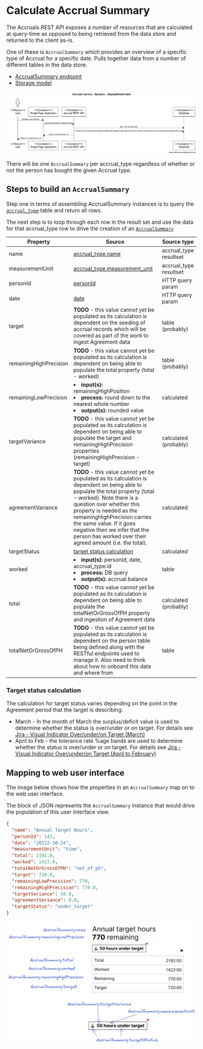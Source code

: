 # Calculate Accrual Summary

The Accruals REST API exposes a number of resources that are calculated at query-time as opposed to being retrieved from the data store and returned to the client as-is.

One of these is `AccrualSummary` which provides an overview of a specific type of Accrual for a specific date. Pulls together data from a number of different tables in the data store.

- [AccrualSummary endpoint](./../rest-endpoints.md#opIdgetAccrualSummaries)
- [Storage model](./../storage.mdstorage.md)

![assemble-accrual-summary.png](./../images/assemble-accrual-summary.png)

There will be one `AccrualSummary` per accrual_type regardless of whether or not the person has bought the given Accrual type.

## Steps to build an `AccrualSummary`
Step one in terms of assembling AccrualSummary instances is to query the [`accrual_type`](./../storage.md#tables) table and return all rows. 

The next step is to loop through each row in the result set and use the data for that accrual_type row to drive the creation of an [`AccrualSummary`](./../rest-endpoints.md#getaccrualsummaries)

<table>
<thead>
  <tr>
    <th>Property</th>
    <th>Source</th>
    <th>Source type</th>
  </tr>
</thead>
<tbody>
  <tr>
    <td>name</td>
    <td><a href="./../storage.md#accrual_type">accrual_type.name</a></td>
    <td>accrual_type resultset</td>
  </tr>
  <tr>
    <td>measurementUnit</td>
    <td><a href="./../storage.md#accrual_type">accrual_type.measurement_unit</a></td>
    <td>accrual_type resultset</td>
  </tr>
  <tr>
    <td>personId</td>
    <td><a href="./../rest-endpoints.md#opIdgetAccrualSummarys">personId</a></td>
    <td>HTTP query param</td>
  </tr>
  <tr>
    <td>date</td>
    <td><a href="./../rest-endpoints.md#opIdgetAccrualSummarys">date</a></td>
    <td>HTTP query param</td>
  </tr>
  <tr>
    <td>target</td>
    <td><b>TODO</b> - this value cannot yet be populated as its calculation is dependent on the seeding of accrual records which will be covered as part of the work to ingest Agreement data</td>
    <td>table (probably)</td>
  </tr>
  <tr>
    <td>remainingHighPrecision</td>
    <td><b>TODO</b> - this value cannot yet be populated as its calculation is dependent on being able to populate the total property (total - worked)</td>
    <td>table (probably)</td>
  </tr>
  <tr>
    <td>remainingLowPrecision</td>
    <td>
		  <li><b>input(s): </b>remainingHighPosition</li>
      <li><b>process: </b>round down to the nearest whole number</li>
		  <li><b>output(s): </b>rounded value</li>  
    </td>        
    <td>calculated</td>
  </tr>
  <tr>
    <td>targetVariance</td>
    <td><b>TODO</b> - this value cannot yet be populated as its calculation is dependent on being able to populate the target and remainingHighPrecision properties (remainingHighPrecision - target)</td>
    <td>calculated (probably)</td>
  </tr>
  <tr>
    <td>agreementVariance</td>
    <td><b>TODO</b> - this value cannot yet be populated as its calculation is dependent on being able to populate the total property (total - worked). Note there is a question over whether this property is needed as the remainingHighPrecision carries the same value. If it goes negative then we infer that the person has worked over their agreed amount (i.e. the total).</td>        
	</td>
    <td>calculated</td>
  </tr>
  <tr>
    <td>targetStatus</td>
    <td><a href="#target-status-calculation">target status calculation</a></td>
    <td>calculated</td>
  </tr>
  <tr>
    <td>worked</td>
    <td>
        <li><b>input(s): </b>personId, date, accrual_type.id</li>
        <li><b>process: </b>DB query</li>
        <li><b>output(s): </b>accrual.balance</li>
    <td>table</td>
  </tr>
  <tr>
    <td>total</td>
    <td><b>TODO</b> - this value cannot yet be populated as its calculation is dependent on being able to populate the totalNetOrGrossOfPH property and ingestion of Agreement data</td>
    <td>calculated (probably)</td>
  </tr>
  <tr>
    <td>totalNetOrGrossOfPH</td>
    <td><b>TODO</b> - this value cannot yet be populated as its calculation is dependent on the person table being defined along with the RESTful endpoints used to manage it. Also need to think about how to onboard this data and where from</td>
    <td>table</td>
  </tr>
</tbody>
</table>

### Target status calculation
The calculation for target status varies depending on the point in the Agreement period that the target is describing.

- March - In the month of March the surplus/deficit value is used to determine whether the status is over/under or on target. For details see [Jira - Visual Indicator Over/under/on Target (March)](https://collaboration.homeoffice.gov.uk/jira/browse/EAHW-2048)
- April to Feb - the tolerance rate %age bands are used to determine whether the status is over/under or on target. For details see [Jira - Visual Indicator Over/under/on Target (April to February)](https://collaboration.homeoffice.gov.uk/jira/browse/EAHW-1899)

## Mapping to web user interface
The image below shows how the properties in an `AccrualSummary` map on to the web user interface.

The block of JSON represents the `AccrualSummary` instance that would drive the population of this user interface view.

```json
{
  "name": "Annual Target Hours",
  "personId": 143,
  "date": "20122-10-24",
  "measurementUnit": "time",
  "total": 2192.0,
  "worked": 1422.0,
  "totalNetOrGrossOfPH": "net_of_ph",
  "target": 720.0,
  "remainingLowPrecision": 770,
  "remainingHighPrecision": 770.0,
  "targetVariance": 50.0,
  "agreementVariance": 0.0,
  "targetStatus": "under_target"
}
```

![!ui-mapping-accrual-summary.png](./../images/ui-mapping-accrual-summary.png)
